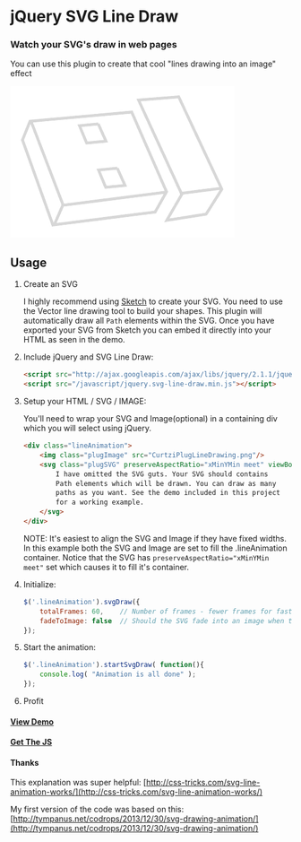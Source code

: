 # jQuery SVG Line Draw

### Watch your SVG's draw in web pages

You can use this plugin to create that cool "lines drawing into an image" effect

![Example animation](/demo/svg-line-draw.gif?raw=true "Example animation")

## Usage

1. Create an SVG

	I highly recommend using [Sketch](http://bohemiancoding.com/sketch/) to create your SVG. You need to use the Vector line drawing tool
	to build your shapes. This plugin will automatically draw all `Path` elements within the SVG. Once
	you have exported your SVG from Sketch you can embed it directly into your HTML as seen in the demo.

2. Include jQuery and SVG Line Draw:

	```html
	<script src="http://ajax.googleapis.com/ajax/libs/jquery/2.1.1/jquery.min.js"></script>
	<script src="/javascript/jquery.svg-line-draw.min.js"></script>
	```
3. Setup your HTML / SVG / IMAGE:
	
	You'll need to wrap your SVG and Image(optional) in a containing div which you will select using jQuery.	
	```html
	<div class="lineAnimation">
		<img class="plugImage" src="CurtziPlugLineDrawing.png"/>
		<svg class="plugSVG" preserveAspectRatio="xMinYMin meet" viewBox="0 0 1000 600" version="1.1">
			I have omitted the SVG guts. Your SVG should contains 
			Path elements which will be drawn. You can draw as many 
			paths as you want. See the demo included in this project 
			for a working example.
		</svg>
	</div>
	```
	
	NOTE: It's easiest to align the SVG and Image if they have fixed widths. In this example both the SVG and Image are set to fill the .lineAnimation container. Notice that the SVG has `preserveAspectRatio="xMinYMin meet"` set which causes it to fill it's container.
	
4. Initialize:

	```javascript
	$('.lineAnimation').svgDraw({
		totalFrames: 60, 	// Number of frames - fewer frames for faster animations
		fadeToImage: false 	// Should the SVG fade into an image when the animation is done?
	});
	```

5. Start the animation:

	```javascript
	$('.lineAnimation').startSvgDraw( function(){
		console.log( "Animation is all done" );
	});
	```
	
6. Profit

#### [View Demo](http://htmlpreview.github.io/?https://github.com/ponycode/jquery-svg-line-draw/blob/master/demo/index.html)

#### [Get The JS](https://github.com/ponycode/jquery-svg-line-draw/tree/master/dist)

#### Thanks

This explanation was super helpful: [http://css-tricks.com/svg-line-animation-works/](http://css-tricks.com/svg-line-animation-works/)

My first version of the code was based on this: [http://tympanus.net/codrops/2013/12/30/svg-drawing-animation/](http://tympanus.net/codrops/2013/12/30/svg-drawing-animation/)
